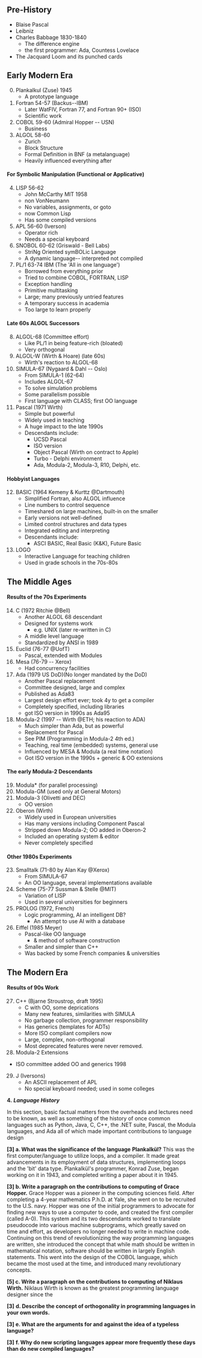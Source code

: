 ## Pre-History
- Blaise Pascal
- Leibniz
- Charles Babbage 1830-1840
	- The difference engine
	- the first programmer: Ada, Countess Lovelace
- The Jacquard Loom and its punched cards
## Early Modern Era
0. Plankalkul (Zuse) 1945
	- A prototype language
1. Fortran 54-57 (Backus--IBM)
	- Later WatFIV, Fortran 77, and Fortran 90+ (ISO)
	- Scientific work
2. COBOL 59-60 (Admiral Hopper -- USN)
	- Business
3. ALGOL 58-60
	- Zurich
	- Block Structure
	- Formal Definition in BNF (a metalanguage)
	- Heavily influenced everything after
#### For Symbolic Manipulation (Functional or Applicative)
4. LISP 56-62
	- John McCarthy MIT 1958
	- non VonNeumann
	- No variables, assignments, or goto
	- now Common Lisp
	- Has some compiled versions
5. APL 56-60 (Iverson)
	- Operator rich
	- Needs a special keyboard
6. SNOBOL 60-62 (Griswald - Bell Labs)
	- StriNg Oriented symBOLic Language
	- A dynamic language-- interpreted not compiled
7. PL/1 63-74 IBM (The 'All in one language')
	- Borrowed from everything prior
	- Tried to combine COBOL, FORTRAN, LISP
	- Exception handling
	- Primitive multitasking
	- Large; many previously untried features
	- A temporary success in academia
	- Too large to learn properly
#### Late 60s ALGOL Successors
8. ALGOL-68 (Committee effort)
	- Like PL/1 in being feature-rich (bloated)
	- Very orthogonal
9. ALGOL-W (Wirth & Hoare) (late 60s)
	- Wirth's reaction to ALGOL-68
10. SIMULA-67 (Nygaard & Dahl -- Oslo)
	- From SIMULA-1 (62-64)
	- Includes ALGOL-67
	- To solve simulation problems
	- Some parallelism possible
	- First language with CLASS; first OO language
11. Pascal (1971 Wirth)
	- Simple but powerful
	- Widely used in teaching
	- A huge impact to the late 1990s
	- Descendants include:
		- UCSD Pascal
		- ISO version
		- Object Pascal (Wirth on contract to Apple)
		- Turbo - Delphi environment
		- Ada, Modula-2, Modula-3, R10, Delphi, etc.
#### Hobbyist Languages
12. BASIC (1964 Kemeny & Kurttz @Dartmouth)
	- Simplified Fortran, also ALGOL influence
	- Line numbers to control sequence
	- Timeshared on large machines, built-in on the smaller
	- Early versions not well-defined
	- Limited control structures and data types
	- Integrated editing and interpreting
	- Descendants include:
		- ASCI BASIC, Real Basic (K&K), Future Basic
13. LOGO
	- Interactive Language for teaching children
	- Used in grade schools in the 70s-80s
## The Middle Ages
#### Results of the 70s Experiments
14. C (1972 Ritchie @Bell)
	- Another ALGOL 68 descendant
	- Designed for systems work
		- e.g. UNIX (later re-written in C)
	- A middle level language
	- Standardized by ANSI in 1989
15. Euclid (76-77 @UofT)
	- Pascal, extended with Modules
16. Mesa (76-79 -- Xerox)
	- Had concurrency facilities
17. Ada (1979 US DoD)(No longer mandated by the DoD)
	- Another Pascal replacement
	- Committee designed, large and complex
	- Published as Ada83
	- Largest design effort ever; took 4y to get a compiler
	- Completely specified, including libraries
	- got ISO version in 1990s as Ada95
18. Modula-2 (1997 -- Wirth @ETH; his reaction to ADA)
	- Much simpler than Ada, but as powerful
	- Replacement for Pascal
	- See PIM (Programming in Modula-2 4th ed.)
	- Teaching, real time (embedded) systems, general use
	- Influenced by MESA & Modula (a real time notation)
	- Got ISO version in the 1990s + generic & OO extensions
#### The early Modula-2 Descendants
19. Modula* (for parallel processing)
20. Modula-GM (used only at General Motors)
21. Modula-3 (Olivetti and DEC)
	- OO version
22. Oberon (Wirth)
	- Widely used in European universities
	- Has many versions including Component Pascal
	- Stripped down Modula-2; OO added in Oberon-2
	- Included an operating system & editor
	- Never completely specified
#### Other 1980s Experiments
23. Smalltalk (71-80 by Alan Kay @Xerox)
	- From SIMULA-67
	- An OO language, several implementations available
24. Scheme (75-77 Sussman & Stelle @MIT)
	- Variation of LISP
	- Used in several universities for beginners
25. PROLOG (1972, French)
	- Logic programming, AI an intelligent DB?
		- An attempt to use AI with a database
1. Eiffel (1985 Meyer)
	- Pascal-like OO language
		- & method of software construction
	- Smaller and simpler than C++
	- Was backed by some French companies & universities
## The Modern Era
#### Results of 90s Work
27. C++ (Bjarne Stroustrop, draft 1995)
	- C with OO, some deprications
	- Many new features, similarities with SIMULA
	- No garbage collection, programmer responsibility
	- Has generics (templates for ADTs)
	- More ISO compliant compilers now
	- Large, complex, non-orthogonal
	- Most deprecated features were never removed.
28. Modula-2 Extensions
- ISO committee added OO and generics 1998
29. J (Iversons)
	- An ASCII replacement of APL
	- No special keyboard needed; used in some colleges






**4.** **_Language History_**

In this section, basic factual matters from the overheads and lectures need to be known, as well as something of the history of once common languages such as Python, Java, C, C++, the .NET suite, Pascal, the Modula languages, and Ada all of which made important contributions to language design

**[3] a. What was the significance of the language** **Plankalkül?**
	This was the first computer/language to utilize loops, and a compiler. It made great advancements in its employment of data structures, implementing loops and the 'bit' data type. Plankalkül's programmer, Konrad Zuse, began working on it in 1943, and completed writing a paper about it in 1945.

**[3] b. Write a paragraph on the contributions to computing of Grace Hopper.**
	Grace Hopper was a pioneer in the computing sciences field. After completing a 4-year mathematics P.h.D. at Yale, she went on to be recruited to the U.S. navy. Hopper was one of the initial programmers to advocate for finding new ways to use a computer to code, and created the first compiler (called A-0). This system and its two descendants worked to translate pseudocode into various machine subprograms, which greatly saved on time and effort, as developers no longer needed to write in machine code. Continuing on this trend of revolutionizing the way programming languages are written, she introduced the concept that while math should be written in mathematical notation, software should be written in largely English statements. This went into the design of the COBOL language, which became the most used at the time, and introduced many revolutionary concepts.

**[5] c. Write a paragraph on the contributions to computing of Niklaus Wirth.**
	Niklaus Wirth is known as the greatest programming language designer since the 

**[3]** **d. Describe the concept of orthogonality in programming languages in your own words.**

**[3] e. What are the arguments for and against the idea of a typeless language?**

**[3]** **f. Why do new scripting languages appear more frequently these days than do new compiled languages?**